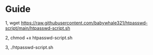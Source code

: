 # Guide

1, wget https://raw.githubusercontent.com/babywhale321/htpasswd-script/main/htpasswd-script.sh

2, chmod +x htpasswd-script.sh

3, ./htpasswd-script.sh
